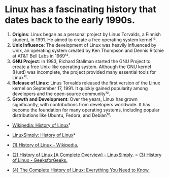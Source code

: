 # Linux has a fascinating history that dates back to the early 1990s.

1. **Origins**: Linux began as a personal project by Linus Torvalds, a Finnish student, in 1991. He aimed to create a free operating system kernel¹².
2. **Unix Influence**: The development of Linux was heavily influenced by Unix, an operating system created by Ken Thompson and Dennis Ritchie at AT&T Bell Labs in 1969¹².
3. **GNU Project**: In 1983, Richard Stallman started the GNU Project to create a free Unix-like operating system. Although the GNU kernel (Hurd) was incomplete, the project provided many essential tools for Linux¹².
4. **Release of Linux**: Linus Torvalds released the first version of the Linux kernel on September 17, 1991. It quickly gained popularity among developers and the open-source community¹².
5. **Growth and Development**: Over the years, Linux has grown significantly, with contributions from developers worldwide. It has become the foundation for many operating systems, including popular distributions like Ubuntu, Fedora, and Debian¹².

- [Wikipedia: History of Linux](https://en.wikipedia.org/wiki/History_of_Linux)¹
- [LinuxSimply: History of Linux](https://linuxsimply.com/linux-basics/introduction/history-of-linux/)²

- [(1) History of Linux - Wikipedia.](https://en.wikipedia.org/wiki/History_of_Linux.)
- [(2) History of Linux [A Complete Overview] - LinuxSimply.](https://linuxsimply.com/linux-basics/introduction/history-of-linux/.)
= [(3) History of Linux - GeeksforGeeks.](https://www.geeksforgeeks.org/linux-history/.)
- [(4) The Complete History of Linux: Everything You Need to Know.](https://www.historytools.org/companies/the-complete-history-of-linux-everything-you-need-to-know.)